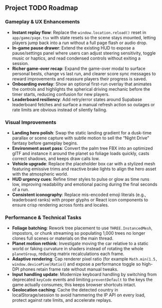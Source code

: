 ## Project TODO Roadmap

### Gameplay & UX Enhancements

- **Instant replay flow**: Replace the `window.location.reload()` reset in `app/game/page.tsx` with state resets so the scene stays mounted, letting players jump back into a run without a full page flash or audio drop.
- **In-game pause drawer**: Extend the existing HUD to expose a pause/settings panel where users can adjust steering sensitivity, toggle music or haptics, and read condensed controls without exiting a session.
- **Richer game-over recap**: Expand the game-over modal to surface personal bests, change vs last run, and clearer score sync messages to reward improvements and reassure players their progress is saved.
- **Onboarding overlay**: Show an optional first-run overlay that animates the controls and highlights the spherical driving mechanic before the timer starts, reducing confusion for new players.
- **Leaderboard resiliency**: Add retry/error states around Supabase leaderboard fetches and surface a manual refresh action so outages or rate limits are obvious instead of silently failing.

### Visual Improvements

- **Landing hero polish**: Swap the static landing gradient for a dusk-time parallax or scene capture with subtle motion to sell the “Night Drive” fantasy before gameplay begins.
- **Environment asset pass**: Convert the palm tree FBX into an optimized glTF and instance it around the planet so foliage loads quickly, casts correct shadows, and keeps draw calls low.
- **Vehicle upgrade**: Replace the placeholder box car with a stylized mesh featuring emissive trims and reactive brake lights to align the hero asset with the atmospheric world.
- **HUD urgency cues**: Refine timer styles to pulse or glow as time runs low, improving readability and emotional pacing during the final seconds of a run.
- **Consistent iconography**: Replace mis-encoded emoji literals (e.g., leaderboard ranks) with proper glyphs or React icon components to ensure crisp rendering across fonts and locales.

### Performance & Technical Tasks

- **Foliage batching**: Rework tree placement to use `THREE.InstancedMesh`, impostors, or chunk streaming so populating 1,000 trees no longer clones full scenes or materials on the main thread.
- **Planet motion rethink**: Investigate moving the car relative to a static world or faking curvature in shaders instead of rotating the whole `planetGroup`, reducing matrix recalculations each frame.
- **Adaptive rendering**: Cap renderer pixel ratio (for example `Math.min(1.5, window.devicePixelRatio)`) and expose a performance toggle so high-DPI phones retain frame rate without manual tweaks.
- **Input handling update**: Modernize keyboard handling by switching from deprecated `keyCode` events and limiting `preventDefault` to the keys the game actually consumes; this keeps browser shortcuts intact.
- **Geolocation caching**: Cache the detected country in localStorage/session to avoid hammering the IP API on every load, protect against rate limits, and accelerate replays.
